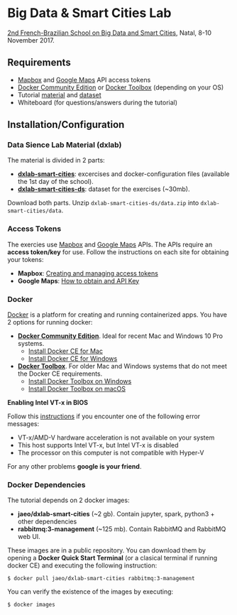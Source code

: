 
# Big Data & Smart Cities Lab

[2nd French-Brazilian School on Big Data and Smart Cities][school], Natal, 8-10 November 2017.


## Requirements
* [Mapbox][mapbox_dev] and [Google Maps][google_dev] API access tokens
* [Docker Community Edition][docker_ce] or [Docker Toolbox][docker_toolbox] (depending on your OS)
* Tutorial [material][dxlab] and [dataset][dxlab_ds]
* Whiteboard (for questions/answers during the tutorial) 


## Installation/Configuration

### Data Sience Lab Material (dxlab)

The material is divided in 2 parts:

* **[dxlab-smart-cities][dxlab]**: excercises and docker-configuration files (available the 1st day of the school).
* **[dxlab-smart-cities-ds][dxlab_ds]**: dataset for the exercises (~30mb). 

Download both parts. Unzip `dxlab-smart-cities-ds/data.zip` into `dxlab-smart-cities/data`.


### Access Tokens

The exercies use [Mapbox][mapbox_dev] and [Google Maps][google_dev] APIs. The APIs require an **access token/key** for use. Follow the instructions on each site for obtaining your tokens: 

* **Mapbox**: [Creating and managing access tokens][mapbox_token]
* **Google Maps**: [How to obtain and API Key][google_token]


### Docker

[Docker][docker_wiki] is a platform for creating and running containerized apps. You have 2 options for running docker:

+ **[Docker Community Edition][docker_ce]**. Ideal for recent Mac and Windows 10 Pro systems.
	* [Install Docker CE for Mac][docker_4mac]
	* [Install Docker CE for Windows][docker_4win]
+ **[Docker Toolbox][docker_toolbox]**. For older Mac and Windows systems that do not meet the Docker CE requirements.
	* [Install Docker Toolbox on Windows][docker_tool4win]
	* [Install Docker Toolbox on macOS][docker_tool4mac]


**Enabling Intel VT-x in BIOS**

Follow this [instructions][guide_vtx] if you encounter one of the following error messages:

* VT-x/AMD-V hardware acceleration is not available on your system
* This host supports Intel VT-x, but Intel VT-x is disabled
* The processor on this computer is not compatible with Hyper-V

For any other problems **google is your friend**.

### Docker Dependencies

The tutorial depends on 2 docker images:

* **jaeo/dxlab-smart-cities** (~2 gb). Contain jupyter, spark, python3 + other dependencies
* **rabbitmq:3-management** (~125 mb). Contain RabbitMQ and RabbitMQ web UI.

These images are in a public repository. You can download them by opening a **Docker Quick Start Terminal** (or a clasical terminal if running docker CE) and executing the following instruction:

`
$ docker pull jaeo/dxlab-smart-cities rabbitmq:3-management
`

You can verify the existence of the images by executing:

`$ docker images`





[mapbox_dev]: https://www.mapbox.com/developers/
[google_dev]: https://developers.google.com/maps
[mapbox_token]: https://www.mapbox.com/help/how-access-tokens-work/
[google_token]: https://developers.google.com/maps/documentation/javascript/get-api-key
[dxlab_ds]: https://github.com/javieraespinosa/dxlab-smart-cities-ds
[dxlab]: https://github.com/javieraespinosa/dxlab-smart-cities
[school]: http://eventos.ifrn.edu.br/frbrschool
[docker_ce]: https://www.docker.com/community-edition
[docker_toolbox]: https://www.docker.com/products/docker-toolbox
[docker_wiki]: https://en.wikipedia.org/wiki/Docker_(software)
[docker_tool4mac]: https://docs.docker.com/toolbox/toolbox_install_mac/
[docker_tool4win]: https://docs.docker.com/toolbox/toolbox_install_windows
[docker_4mac]: https://docs.docker.com/docker-for-mac/install
[docker_4win]: https://docs.docker.com/docker-for-windows/install
[guide_vtx]: https://www.howtogeek.com/213795/how-to-enable-intel-vt-x-in-your-computers-bios-or-uefi-firmware/
